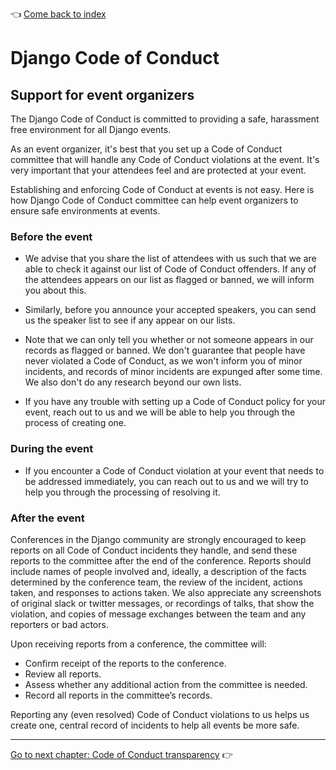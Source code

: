 :point_left: [Come back to index](README.md)

# Django Code of Conduct

## Support for event organizers

The Django Code of Conduct is committed to providing a safe, harassment free
environment for all Django events.

As an event organizer, it's best that you set up a Code of Conduct committee
that will handle any Code of Conduct violations at the event. It's very
important that your attendees feel and are protected at your event.

Establishing and enforcing Code of Conduct at events is not easy. Here is how
Django Code of Conduct committee can help event organizers to ensure safe
environments at events.

### Before the event

* We advise that you share the list of attendees with us such that we are able to
check it against our list of Code of Conduct offenders. If any of the attendees
appears on our list as flagged or banned, we will inform you about this.

* Similarly, before you announce your accepted speakers, you can send us the
speaker list to see if any appear on our lists.

* Note that we can only tell you whether or not someone appears in our records
as flagged or banned. We don't guarantee that people have never violated
a Code of Conduct, as we won't inform you of minor incidents, and records of
minor incidents are expunged after some time. We also don't do any research
beyond our own lists.

* If you have any trouble with setting up a Code of Conduct policy for your event,
reach out to us and we will be able to help you through the process of creating
one.

### During the event

* If you encounter a Code of Conduct violation at your event that needs to be
addressed immediately, you can reach out to us and we will try to help you
through the processing of resolving it.

### After the event

Conferences in the Django community are strongly encouraged to keep reports 
on all Code of Conduct incidents they handle, and send these reports to the
committee after the end of the conference. Reports should include names 
of people involved and, ideally, a description of the facts determined by 
the conference team, the review of the incident, actions taken, and responses 
to actions taken. We also appreciate any screenshots of original slack or 
twitter messages, or recordings of talks, that show the violation, and 
copies of message exchanges between the team and any reporters or bad actors.

Upon receiving reports from a conference, the committee will:
* Confirm receipt of the reports to the conference.
* Review all reports.
* Assess whether any additional action from the committee is needed.
* Record all reports in the committee’s records.


Reporting any (even resolved) Code of Conduct
violations to us helps us create one, central record of incidents to help all
events be more safe.

----

[Go to next chapter: Code of Conduct transparency](transparency.md) :point_right:
